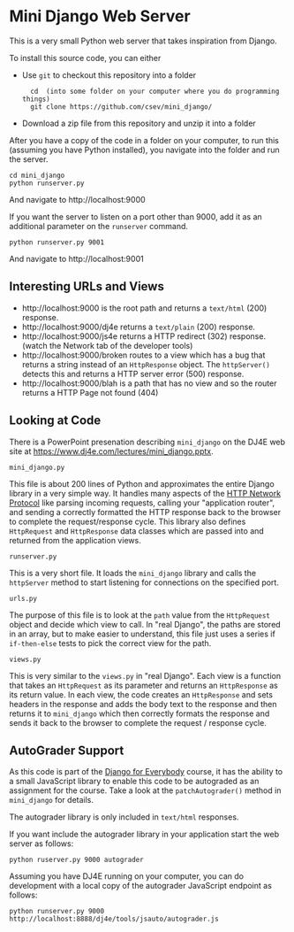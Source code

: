 
Mini Django Web Server
======================

This is a very small Python web server that takes inspiration from Django. 

To install this source code, you can either

* Use `git` to checkout this repository into a folder

        cd  (into some folder on your computer where you do programming things)
        git clone https://github.com/csev/mini_django/
  
* Download a zip file from this repository and unzip it into a folder

After you have a copy of the code in a folder on your computer, to run this (assuming you
have Python installed), you navigate into the folder and run the server.

    cd mini_django
    python runserver.py

And navigate to http://localhost:9000

If you want the server to listen on a port other than 9000, add it as an additional parameter on the
`runserver` command.

    python runserver.py 9001

And navigate to http://localhost:9001

Interesting URLs and Views
--------------------------

* http://localhost:9000 is the root path and returns a `text/html` (200) response.
* http://localhost:9000/dj4e returns a `text/plain` (200) response.
* http://localhost:9000/js4e returns a HTTP redirect (302) response. (watch the Network tab of the developer tools)
* http://localhost:9000/broken routes to a view which has a bug that
returns a string instead of an `HttpResponse` object.  The `httpServer()` detects this and returns a HTTP server error
(500) response.
* http://localhost:9000/blah is a path that has no view and so the router
returns a HTTP Page not found (404)

Looking at Code
---------------

There is a PowerPoint presenation describing `mini_django` on the DJ4E web site 
at <a href="https://www.dj4e.com/lectures/mini_django.pptx" target="_blank">https://www.dj4e.com/lectures/mini_django.pptx</a>.

`mini_django.py`

This file is about 200 lines of Python and approximates the entire Django library in a very simple way.  It
handles many aspects of the <a href="https://en.wikipedia.org/wiki/HTTP" target="_blank:">HTTP Network Protocol</a>
like parsing incoming requests, calling your "application router", and sending a correctly formatted the HTTP response
back to the browser to complete the request/response cycle.  This library also defines `HttpRequest` and
`HttpResponse` data classes which are passed into and returned from the application views.

`runserver.py`

This is a very short file.  It loads the `mini_django` library and calls the `httpServer` method
to start listening for connections on the specified port.

`urls.py`

The purpose of this file is to look at the `path` value from the `HttpRequest` object and decide which view
to call.  In "real Django", the paths are stored in an array, but to make easier to understand, this file just
uses a series if `if-then-else` tests to pick the correct view for the path.

`views.py`

This is very similar to the `views.py` in "real Django".  Each view is a function that takes an `HttpRequest`
as its parameter and returns an `HttpResponse` as its return value.  In each view, the code creates
an `HttpResponse` and sets headers in the response and adds the body text to the response and then 
returns it to `mini_django` which then correctly formats the response and sends it back to the browser
to complete the request / response cycle.

AutoGrader Support
------------------

As this code is part of the <a href="https://www.dj4e.com/" target="_blank">Django for Everybody</a>
course, it has the ability to  a small JavaScript library to enable this code to be autograded
as an assignment for the course.  Take a look at the `patchAutograder()` method in `mini_django` for details.

The autograder library is only included in `text/html` responses.

If you want include the autograder library in your application start the web server as follows:

    python ruserver.py 9000 autograder

Assuming you have DJ4E running on your computer, you can  do development with a local
copy of the autograder JavaScript endpoint as follows:

    python runserver.py 9000 http://localhost:8888/dj4e/tools/jsauto/autograder.js

